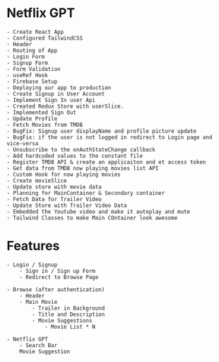 # Netflix GPT
    - Create React App
    - Configured TailwindCSS
    - Header
    - Routing of App
    - Login Form
    - Signup Form
    - Form Validation
    - useRef Hook
    - Firebase Setup
    - Deploying our app to production
    - Create Signup in User Account
    - Implement Sign In user Api
    - Created Redux Store with userSlice.
    - Implemented Sign Out
    - Update Profile
    - Fetch Movies from TMDB
    - BugFix: Signup user displayName and profile picture update
    - BugFix: if the user is not logged in redirect to Login page and vice-versa
    - Unsubscribe to the onAuthStateChange callback
    - Add hardcoded values to the constant file
    - Register TMDB API & create an applicaiton and et access token
    - Get data from TMDB now playing movies list API
    - Custom Hook for now playing movies
    - Create movieSlice
    - Update store with movie data
    - Planning for MainContainer & Secondary container
    - Fetch Data for Trailer Video
    - Update Store with Trailer Video Data
    - Embedded the Youtube video and make it autoplay and mute
    - Tailwind Classes to make Main COntainer look awesome

# Features
    
    - Login / Signup
        - Sign in / Sign up Form
        - Redirect to Browse Page
    
    - Browse (after authentication)
        - Header
        - Main Movie
            - Trailer in Background
            - Title and Description
            - Movie Suggestions
                - Movie List * N
                
    - Netflix GPT
        - Search Bar
        Movie Suggestion